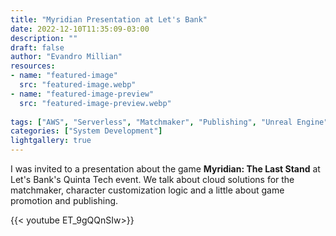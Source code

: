 ```yaml
---
title: "Myridian Presentation at Let's Bank"
date: 2022-12-10T11:35:09-03:00
description: ""
draft: false
author: "Evandro Millian"
resources:
- name: "featured-image"
  src: "featured-image.webp"
- name: "featured-image-preview"
  src: "featured-image-preview.webp"
  
tags: ["AWS", "Serverless", "Matchmaker", "Publishing", "Unreal Engine"]
categories: ["System Development"]
lightgallery: true
---
```


I was invited to a presentation about the game **Myridian: The Last Stand** at Let's Bank's Quinta Tech event. We talk about cloud solutions for the matchmaker, character customization logic and a little about game promotion and publishing.

{{< youtube ET_9gQQnSIw>}}